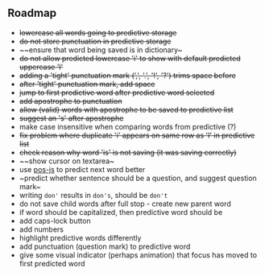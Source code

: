 ## Roadmap

- ~~lowercase all words going to predictive storage~~
- ~~do not store punctuation in predictive storage~~
- ~~ensure that word being saved is in dictionary~
- ~~do not allow predicted lowercase 'i' to show with default predicted uppercase 'I'~~
- ~~adding a 'tight' punctuation mark (',', '.', '!', '?') trims space before~~
- ~~after 'tight' punctuation mark, add space~~
- ~~jump to first predictive word after predictive word selected~~
- ~~add apostrophe to punctuation~~
- ~~allow (valid) words with apostrophe to be saved to predictive list~~
- ~~suggest an 's' after apostrophe~~
- make case insensitive when comparing words from predictive (?)
- ~~fix problem where duplicate 'i' appears on same row as 'I' in predictive list~~
- ~~check reason why word 'is' is not saving (it was saving correctly)~~
- ~~show cursor on textarea~
- use [pos-js](https://www.npmjs.com/package/pos) to predict next word better
- ~predict whether sentence should be a question, and suggest question mark~
- writing `don'` results in `don's`, should be `don't`
- do not save child words after full stop - create new parent word
- if word should be capitalized, then predictive word should be
- add caps-lock button
- add numbers
- highlight predictive words differently
- add punctuation (question mark) to predictive word
- give some visual indicator (perhaps animation) that focus has moved to first predicted word
